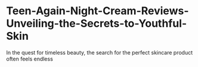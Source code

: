 # Teen-Again-Night-Cream-Reviews-Unveiling-the-Secrets-to-Youthful-Skin
In the quest for timeless beauty, the search for the perfect skincare product often feels endless
